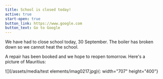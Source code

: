 ```yaml
---
title: School is closed today!
active: true
start-open: true
button_link: https://www.google.com
button_text: Go to Google
---
```


We have had to close school today, 30 September. The boiler has broken down so we cannot heat the school.

A repair has been booked and we hope to reopen tomorrow. Here's a picture of Mauritius:

![](/assets/media/test elements/imag0217.jpg){: width="707" height="400"}
